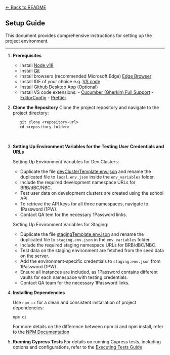 [← Back to README](../README.md)

## Setup Guide

This document provides comprehensive instructions for setting up the project environment.

---

1. **Prerequisites**
   <br>

   - Install [Node v18](https://nodejs.org/dist/)
   - Install [Git](https://git-scm.com/downloads)
   - Install browsers (recommended Microsoft Edge) [Edge Browser](https://www.microsoft.com/de-de/edge/download?form=MA13FJ)
   - Install IDE of your choice e.g. [VS code](https://code.visualstudio.com/download)
   - Install [Github Desktop App](https://desktop.github.com/) (Optional)
   - Install VS code extensions: - [Cucumber (Gherkin) Full Support](https://marketplace.visualstudio.com/items?itemName=alexkrechik.cucumberautocomplete) - [EditorConfig](https://marketplace.visualstudio.com/items?itemName=EditorConfig.EditorConfig) - [Prettier](https://marketplace.visualstudio.com/items?itemName=esbenp.prettier-vscode)
     <br>

2. **Clone the Repository**
   Clone the project repository and navigate to the project directory:
   <br>

   ```txt
      git clone <repository-url>
      cd <repository-folder>
   ```

   <br>

3. **Setting Up Environment Variables for the Testing User Credentials and URLs**
   <br>

   Setting Up Environment Variables for Dev Clusters:

   - Duplicate the file [devClusterTemplate.env.json](../env_variables/devClusterTemplate.env.json) and rename the duplicated file to `local.env.json` inside the `env_variables` folder.
   - Include the required development namespace URLs for BRB/dBC/NBC.
   - Test user data on development clusters are created using the school API.
   - To retrieve the API keys for all three namespaces, navigate to 1Password (1PW).
   - Contact QA tem for the necessary 1Password links.

   Setting Up Environment Variables for Staging:

   - Duplicate the file [stagingTemplate.env.json](../env_variables/stagingTemplate.env.json) and rename the duplicated file to `staging.env.json` in the `env_variables` folder.
   - Include the required staging namespace URLs for BRB/dBC/NBC.
   - Test data on the staging environment are fetched from the seed data on the server.
   - Add the environment-specific credentials to `staging.env.json` from 1Password (1PW).
   - Ensure all instances are included, as 1Password contains different vaults for each namespace with testing credentials.
   - Contact QA team for the necessary 1Password links.

4. **Installing Dependencies**

   Use `npm ci` for a clean and consistent installation of project dependencies:
   <br>

   ```txt
   npm ci
   ```

   For more details on the difference between npm ci and npm install, refer to the [NPM Documentation](https://docs.npmjs.com/cli/v10/commands/npm-ci)
   <br>

5. **Running Cypress Tests**
   For details on running Cypress tests, including options and configurations, refer to the
   [Executing Tests Guide](executing_tests_guide.md)

